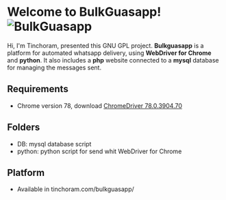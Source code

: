 # Welcome to BulkGuasapp! ![BulkGuasapp](https://tinchoram.com.ar/bulkguasapp/static/img/small_bulklogo.png)

Hi, I'm Tinchoram, presented this GNU GPL project. **Bulkguasapp** is a platform for automated whatsapp delivery, using **WebDriver for Chrome** and **python**. It also includes a **php** website connected to a **mysql** database for managing the messages sent.

## Requirements

 - Chrome version 78, download [ChromeDriver 78.0.3904.70](https://chromedriver.storage.googleapis.com/index.html?path=78.0.3904.70/)

## Folders

 - DB: mysql database script
 - python: python script for send whit WebDriver for Chrome

## Platform

 - Available in tinchoram.com/bulkguasapp/

